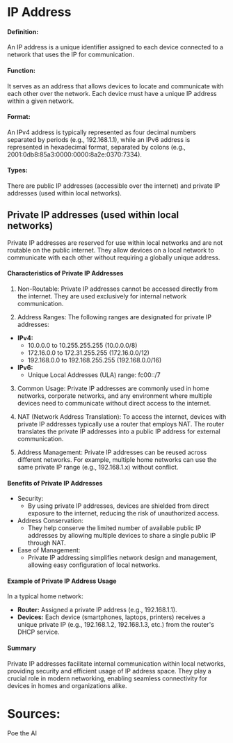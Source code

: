 # IP Address

#### Definition:  
An IP address is a unique identifier assigned to each device connected to a network that uses the IP for communication.

#### Function:  
It serves as an address that allows devices to locate and communicate with each other over the network. Each device must have a unique IP address within a given network.

#### Format:  
An IPv4 address is typically represented as four decimal numbers separated by periods (e.g., 192.168.1.1), while an IPv6 address is represented in hexadecimal format, separated by colons (e.g., 2001:0db8:85a3:0000:0000:8a2e:0370:7334).

#### Types:
There are public IP addresses (accessible over the internet) and private IP addresses (used within local networks).

## Private IP addresses (used within local networks)
Private IP addresses are reserved for use within local networks and are not routable on the public internet. They allow devices on a local network to communicate with each other without requiring a globally unique address. 

#### Characteristics of Private IP Addresses
1. Non-Routable:
Private IP addresses cannot be accessed directly from the internet. They are used exclusively for internal network communication.

2. Address Ranges:
The following ranges are designated for private IP addresses:
* **IPv4:**
    * 10.0.0.0 to 10.255.255.255 (10.0.0.0/8)
    * 172.16.0.0 to 172.31.255.255 (172.16.0.0/12)
    * 192.168.0.0 to 192.168.255.255 (192.168.0.0/16)
* **IPv6:**
    * Unique Local Addresses (ULA) range: fc00::/7

3. Common Usage:
Private IP addresses are commonly used in home networks, corporate networks, and any environment where multiple devices need to communicate without direct access to the internet.

4. NAT (Network Address Translation):
To access the internet, devices with private IP addresses typically use a router that employs NAT. The router translates the private IP addresses into a public IP address for external communication.

5. Address Management:
Private IP addresses can be reused across different networks. For example, multiple home networks can use the same private IP range (e.g., 192.168.1.x) without conflict.

#### Benefits of Private IP Addresses
* Security:
    * By using private IP addresses, devices are shielded from direct exposure to the internet, reducing the risk of unauthorized access.
* Address Conservation:
    * They help conserve the limited number of available public IP addresses by allowing multiple devices to share a single public IP through NAT.
* Ease of Management:
    * Private IP addressing simplifies network design and management, allowing easy configuration of local networks.

#### Example of Private IP Address Usage
In a typical home network:
* **Router:** Assigned a private IP address (e.g., 192.168.1.1).
* **Devices:** Each device (smartphones, laptops, printers) receives a unique private IP (e.g., 192.168.1.2, 192.168.1.3, etc.) from the router's DHCP service.

#### Summary
Private IP addresses facilitate internal communication within local networks, providing security and efficient usage of IP address space. They play a crucial role in modern networking, enabling seamless connectivity for devices in homes and organizations alike.

# Sources:
Poe the AI
